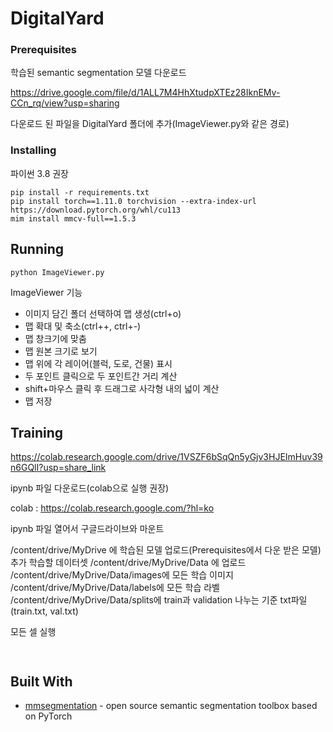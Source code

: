 # DigitalYard

### Prerequisites

학습된 semantic segmentation 모델 다운로드

https://drive.google.com/file/d/1ALL7M4HhXtudpXTEz28IknEMv-CCn_rq/view?usp=sharing

다운로드 된 파일을 DigitalYard 폴더에 추가(ImageViewer.py와 같은 경로)


### Installing
파이썬 3.8 권장
```
pip install -r requirements.txt
pip install torch==1.11.0 torchvision --extra-index-url https://download.pytorch.org/whl/cu113
mim install mmcv-full==1.5.3
```


## Running

```
python ImageViewer.py

```
ImageViewer 기능
- 이미지 담긴 폴더 선택하여 맵 생성(ctrl+o)
- 맵 확대 및 축소(ctrl++, ctrl+-)
- 맵 창크기에 맞춤
- 맵 원본 크기로 보기
- 맵 위에 각 레이어(블럭, 도로, 건물) 표시
- 두 포인트 클릭으로 두 포인트간 거리 계산
- shift+마우스 클릭 후 드래그로 사각형 내의 넓이 계산
- 맵 저장

## Training
https://colab.research.google.com/drive/1VSZF6bSqQn5yGjv3HJEImHuv39n6GQlI?usp=share_link

ipynb 파일 다운로드(colab으로 실행 권장)

colab : https://colab.research.google.com/?hl=ko

ipynb 파일 열어서 구글드라이브와 마운트

/content/drive/MyDrive 에 학습된 모델 업로드(Prerequisites에서 다운 받은 모델)
추가 학습할 데이터셋 /content/drive/MyDrive/Data 에 업로드
/content/drive/MyDrive/Data/images에 모든 학습 이미지 
/content/drive/MyDrive/Data/labels에 모든 학습 라벨
/content/drive/MyDrive/Data/splits에 train과 validation 나누는 기준 txt파일(train.txt, val.txt)

모든 셀 실행

```


```

## Built With

* [mmsegmentation](https://github.com/open-mmlab/mmsegmentation) - open source semantic segmentation toolbox based on PyTorch



